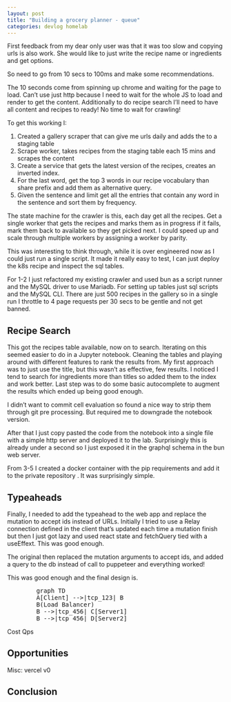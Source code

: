 ```yaml
---
layout: post
title: "Building a grocery planner - queue"
categories: devlog homelab
---
```


First feedback from my dear only user was that it was too slow and copying urls is also work. She would like to just write the recipe name or ingredients and get options.

So need to go from 10 secs to 100ms and make some recommendations.

The 10 seconds come from spinning up chrome and waiting for the page to load. Can’t use just http because I need to wait for the whole JS to load and render to get the content. Additionally to do recipe search I’ll need to have all content and recipes to ready! No time to wait for crawling!

To get this working I:

1. Created a gallery scraper that can give me urls daily and adds the to a staging table
2. Scrape worker, takes recipes from the staging table each 15 mins and scrapes the content
3. Create a service that gets the latest version of the recipes, creates an inverted index.
4. For the last word, get the top 3 words in our recipe vocabulary than share prefix and add them as alternative query.
5. Given the sentence and limit get all the entries that contain any word in the sentence and sort them by frequency.

The state machine for the crawler is this, each day get all the recipes. Get a single worker that gets the recipes and marks them as in progress if it fails, mark them back to available so they get picked next. I could speed up and scale through multiple workers by assigning a worker by parity.

This was interesting to think through, while it is over engineered now as I could just run a single script. It made it really easy to test, I can just deploy the k8s recipe and inspect the sql tables.

For 1-2 I just refactored my existing crawler and used bun as a script runner and the MySQL driver to use Mariadb. For setting up tables just sql scripts and the MySQL CLI. There are just 500 recipes in the gallery so in a single run I throttle to 4 page requests per 30 secs to be gentle and not get banned.

## Recipe Search

This got the recipes table available, now on to search. Iterating on this seemed easier to do in a Jupyter notebook. Cleaning the tables and playing around with different features to rank the results from. My first approach was to just use the title, but this wasn’t as effective, few results. I noticed I tend to search for ingredients more than titles so added them to the index and work better. Last step was to do some basic autocomplete to augment the results which ended up being good enough.

I didn’t want to commit cell evaluation so found a nice way to strip them through git pre processing. But required me to downgrade the notebook version.

After that I just copy pasted the code from the notebook into a single file with a simple http server and deployed it to the lab. Surprisingly this is already under a second so I just exposed it in the graphql schema in the bun web server.

From 3-5 I created a docker container with the pip requirements and add it to the private repository . It was surprisingly simple.

## Typeaheads

Finally, I needed to add the typeahead to the web app and replace the mutation to accept ids instead of URLs. Initially I tried to use a Relay connection defined in the client that’s updated each time a mutation finish but then I just got lazy and used react state and fetchQuery tied with a useEffext. This was good enough.

The original then replaced the mutation arguments to accept ids, and added a query to the db instead of call to puppeteer and everything worked!

This was good enough and the final design is.

<pre class="mermaid">
        graph TD
        A[Client] -->|tcp_123| B
        B(Load Balancer)
        B -->|tcp_456| C[Server1]
        B -->|tcp_456| D[Server2]
</pre>

Cost
Qps

## Opportunities

Misc: vercel v0

## Conclusion
